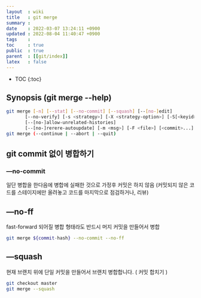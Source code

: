 ```yaml
---
layout  : wiki
title   : git merge
summary : 
date    : 2022-03-07 13:24:11 +0900
updated : 2022-08-04 11:40:47 +0900
tags    : 
toc     : true
public  : true
parent  : [[git/index]]
latex   : false
---
```

* TOC
{:toc}

## Synopsis (git merge --help)
```sh
git merge [-n] [--stat] [--no-commit] [--squash] [--[no-]edit]
       [--no-verify] [-s <strategy>] [-X <strategy-option>] [-S[<keyid>]]
       [--[no-]allow-unrelated-histories]
       [--[no-]rerere-autoupdate] [-m <msg>] [-F <file>] [<commit>...]
git merge (--continue | --abort | --quit)
```

## git commit 없이 병합하기

### —no-commit
일단 병합을 한다음에 병합에 실패한 것으로 가정후 커밋은 하지 않음 
(커밋되지 않은 코드를 스테이지에만 올려놓고 코드를 마지막으로 점검하거나, 리뷰)

## —no-ff
fast-forward 되어질 병합 형태라도 반드시 머지 커밋을 만들어서 병합

```sh
git merge ${commit-hash} --no-commit --no-ff
```

## —squash
현재 브랜치 위에 단일 커밋을 만들어서 브랜치 병합합니다. ( 커밋 합치기 )
```sh
git checkout master
git merge --squash
```
